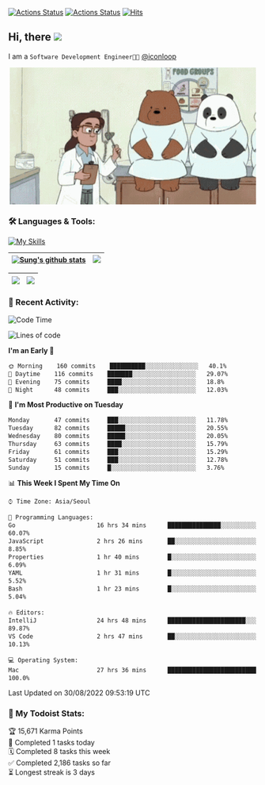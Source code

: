 
[![Actions Status](https://github.com/ddok2/ddok2/workflows/Todoist%20Readme/badge.svg)](https://github.com/ddok2/ddok2/actions)
[![Actions Status](https://github.com/ddok2/ddok2/workflows/wakatime-stats/badge.svg)](https://github.com/ddok2/ddok2/actions)
[![Hits](https://hits.seeyoufarm.com/api/count/incr/badge.svg?url=https%3A%2F%2Fgithub.com%2Fddok2&count_bg=%23FF9595&title_bg=%23555555&icon=github.svg&icon_color=%23FFFFFF&title=hits&edge_flat=false)](https://hits.seeyoufarm.com)

<!-- ![visitors](https://visitor-badge.laobi.icu/badge?page_id=ddok2.ddok2) -->
## Hi, there <img src="https://raw.githubusercontent.com/MartinHeinz/MartinHeinz/master/wave.gif" width="3%">

I am a `Software Development Engineer🧑‍💻` [@iconloop](https://github.com/iconloop)


<p align="center">
    <img align="center" alt="GIF" src="img/debugging.gif" />
</p>


### 🛠 Languages & Tools:

[![My Skills](https://skillicons.dev/icons?i=go,js,ts,py,express,react,svelte,jquery,pug,mongodb,mysql,redis,aws,docker,kubernetes)](https://skillicons.dev)


| <a href="https://github.com/ddok2"><img align="center" src="https://github-readme-stats.vercel.app/api?username=ddok2&show_icons=true&include_all_commits=true&count_private=true&theme=buefy&hide_border=true" alt="Sung's github stats" /></a> | <a href="https://github.com/ddok2"><img src="http://github-readme-streak-stats.herokuapp.com?user=ddok2&hide_border=true" /></a> |
| ------------- |------------- |


| <a href="https://github.com/ddok2"><img align="center" src="https://github-readme-stats.vercel.app/api/top-langs/?username=ddok2&theme=buefy&hide=html,css&hide_border=true" /></a> | <a href="https://github.com/ddok2"><img align="center" src="https://activity-graph.herokuapp.com/graph?username=ddok2&theme=github&hide_border=true" height="250" /></a> |
| ------------- |--------------------------------------------------------------------------------------------------------------------------------------------------------------------------|


<!-- <details open>
    <summary>📈 My GitHub Stats</summary>
    <p align="center">
        <a href="https://github.com/ddok2">
            <img align="center" src="https://github-readme-stats.vercel.app/api?username=ddok2&show_icons=true&include_all_commits=true&count_private=true&theme=buefy&hide_border=true" alt="Sung's github stats" />
        </a>
    </p>
</details>
<details>
    <summary>💬 Top Languages</summary>
    <p align="center"> 
        <a href="https://github.com/ddok2">
            <img align="center" src="https://github-readme-stats.vercel.app/api/top-langs/?username=ddok2&layout=compact&theme=buefy&hide=html,css&hide_border=true" />
        </a>
    </p>
</details> -->


### 🌈 Recent Activity:
<!--START_SECTION:waka-->
![Code Time](http://img.shields.io/badge/Code%20Time-1%2C718%20hrs%2026%20mins-blue)

![Lines of code](https://img.shields.io/badge/From%20Hello%20World%20I%27ve%20Written-285%20Thousand%20lines%20of%20code-blue)

**I'm an Early 🐤** 

```text
🌞 Morning    160 commits    ██████████░░░░░░░░░░░░░░░   40.1% 
🌆 Daytime    116 commits    ███████░░░░░░░░░░░░░░░░░░   29.07% 
🌃 Evening    75 commits     ████░░░░░░░░░░░░░░░░░░░░░   18.8% 
🌙 Night      48 commits     ███░░░░░░░░░░░░░░░░░░░░░░   12.03%

```
📅 **I'm Most Productive on Tuesday** 

```text
Monday       47 commits     ███░░░░░░░░░░░░░░░░░░░░░░   11.78% 
Tuesday      82 commits     █████░░░░░░░░░░░░░░░░░░░░   20.55% 
Wednesday    80 commits     █████░░░░░░░░░░░░░░░░░░░░   20.05% 
Thursday     63 commits     ████░░░░░░░░░░░░░░░░░░░░░   15.79% 
Friday       61 commits     ███░░░░░░░░░░░░░░░░░░░░░░   15.29% 
Saturday     51 commits     ███░░░░░░░░░░░░░░░░░░░░░░   12.78% 
Sunday       15 commits     █░░░░░░░░░░░░░░░░░░░░░░░░   3.76%

```


📊 **This Week I Spent My Time On** 

```text
⌚︎ Time Zone: Asia/Seoul

💬 Programming Languages: 
Go                       16 hrs 34 mins      ███████████████░░░░░░░░░░   60.07% 
JavaScript               2 hrs 26 mins       ██░░░░░░░░░░░░░░░░░░░░░░░   8.85% 
Properties               1 hr 40 mins        █░░░░░░░░░░░░░░░░░░░░░░░░   6.09% 
YAML                     1 hr 31 mins        █░░░░░░░░░░░░░░░░░░░░░░░░   5.52% 
Bash                     1 hr 23 mins        █░░░░░░░░░░░░░░░░░░░░░░░░   5.04%

🔥 Editors: 
IntelliJ                 24 hrs 48 mins      ██████████████████████░░░   89.87% 
VS Code                  2 hrs 47 mins       ██░░░░░░░░░░░░░░░░░░░░░░░   10.13%

💻 Operating System: 
Mac                      27 hrs 36 mins      █████████████████████████   100.0%

```


 Last Updated on 30/08/2022 09:53:19 UTC
<!--END_SECTION:waka-->

### 🚧 My Todoist Stats:
<!-- TODO-IST:START -->
🏆  15,671 Karma Points           
🌸  Completed 1 tasks today           
🗓  Completed 8 tasks this week           
✅  Completed 2,186 tasks so far           
⏳  Longest streak is 3 days
<!-- TODO-IST:END -->

